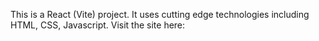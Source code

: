 This is a React (Vite) project.
It uses cutting edge technologies including HTML, CSS, Javascript.
Visit the site here: 